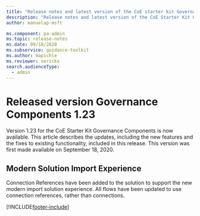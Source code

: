 ```yaml
---
title: "Release notes and latest version of the CoE starter kit Governance components 1.23 | MicrosoftDocs"
description: "Release notes and latest version of the CoE Starter Kit Governance Components 1.23."
author: manuelap-msft

ms.component: pa-admin
ms.topic: release-notes
ms.date: 09/18/2020
ms.subservice: guidance-toolkit
ms.author: mapichle
ms.reviewer: sericks
search.audienceType: 
  - admin
---
```


# Released version Governance Components 1.23

Version 1.23 for the CoE Starter Kit Governance Components is now available. This article describes the updates, including the new features and the fixes to existing functionality, included in this release. This version was first made available on September 18, 2020.

## Modern Solution Import Experience

Connection References have been added to the solution to support the new modern import solution experience. All flows have been updated to use connection references, rather than connections.


[!INCLUDE[footer-include](../../../includes/footer-banner.md)]
